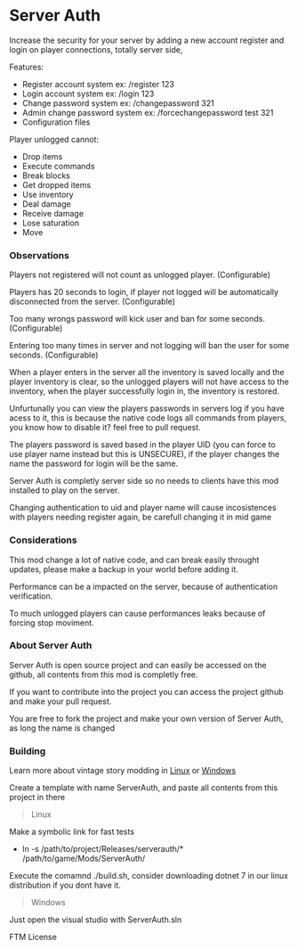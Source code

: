 # Server Auth
Increase the security for your server by adding a new account register and login on player connections, totally server side,

Features:
- Register account system ex: /register 123
- Login account system ex: /login 123
- Change password system ex: /changepassword 321
- Admin change password system ex: /forcechangepassword test 321
- Configuration files

Player unlogged cannot:
- Drop items
- Execute commands
- Break blocks
- Get dropped items
- Use inventory
- Deal damage
- Receive damage
- Lose saturation
- Move

### Observations
Players not registered will not count as unlogged player. (Configurable)

Players has 20 seconds to login, if player not logged will be automatically disconnected from the server. (Configurable)

Too many wrongs password will kick user and ban for some seconds. (Configurable)

Entering too many times in server and not logging will ban the user for some seconds. (Configurable)

When a player enters in the server all the inventory is saved locally and the player inventory is clear, so
the unlogged players will not have access to the inventory, when the player successfully login in, the inventory is restored.

Unfurtunally you can view the players passwords in servers log if you have acess to it, this is because the native code logs all commands from players, you know how to disable it? feel free to pull request.

The players password is saved based in the player UID (you can force to use player name instead but this is UNSECURE), if the player changes the name the password for login will be the same.

Server Auth is completly server side so no needs to clients have this mod installed to play on the server.

Changing authentication to uid and player name will cause incosistences with players needing register again, be carefull changing it in mid game

### Considerations
This mod change a lot of native code, and can break easily throught updates, please make a backup in your world before adding it.

Performance can be a impacted on the server, because of authentication verification.

To much unlogged players can cause performances leaks because of forcing stop moviment.

### About Server Auth
Server Auth is open source project and can easily be accessed on the github, all contents from this mod is completly free.

If you want to contribute into the project you can access the project github and make your pull request.

You are free to fork the project and make your own version of Server Auth, as long the name is changed

### Building
Learn more about vintage story modding in [Linux](https://github.com/LeandroTheDev/arch_linux/wiki/Games#vintage-story-modding) or [Windows](https://wiki.vintagestory.at/index.php/Modding:Setting_up_your_Development_Environment)

Create a template with name ServerAuth, and paste all contents from this project in there

> Linux

Make a symbolic link for fast tests
- ln -s /path/to/project/Releases/serverauth/* /path/to/game/Mods/ServerAuth/

Execute the comamnd ./build.sh, consider downloading dotnet 7 in our linux distribution if you dont have it.

> Windows

Just open the visual studio with ServerAuth.sln

FTM License

